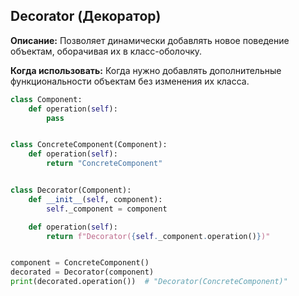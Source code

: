 ## Decorator (Декоратор)

**Описание:** Позволяет динамически добавлять новое поведение объектам, оборачивая их в класс-оболочку.

**Когда использовать:** Когда нужно добавлять дополнительные функциональности объектам без изменения их класса.

```python
class Component:
    def operation(self):
        pass


class ConcreteComponent(Component):
    def operation(self):
        return "ConcreteComponent"


class Decorator(Component):
    def __init__(self, component):
        self._component = component

    def operation(self):
        return f"Decorator({self._component.operation()})"


component = ConcreteComponent()
decorated = Decorator(component)
print(decorated.operation())  # "Decorator(ConcreteComponent)"
```
